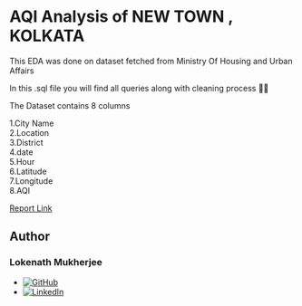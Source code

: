 # AQI Analysis of NEW TOWN , KOLKATA 

This EDA was done on dataset fetched from Ministry Of Housing and Urban Affairs

In this .sql file you will find all queries along with cleaning process 👨‍💻

The Dataset contains 8 columns

1.City Name <br />
2.Location <br />
3.District <br />
4.date <br />
5.Hour <br />
6.Latitude <br />
7.Longitude <br />
8.AQI <br />

[Report Link](https://github.com/LokenathM1/AQI-New-Town-Kolkata/blob/main/AQI_Newtown_Kolkata.pdf) 

## Author
### Lokenath Mukherjee

- [![GitHub](https://img.shields.io/badge/github-%23121011.svg?style=for-the-badge&logo=github&logoColor=white)](https://www.github.com/LokenathM1)
- [![LinkedIn](https://img.shields.io/badge/linkedin-%230077B5.svg?style=for-the-badge&logo=linkedin&logoColor=white)](https://www.linkedin.com/in/lokenathmukherjee/)
